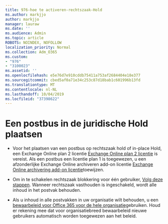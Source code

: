```yaml
---
title: 976-hoe te activeren-rechtszaak-Hold
ms.author: markjjo
author: markjjo
manager: lauraw
ms.date: ''
ms.audience: Admin
ms.topic: article
ROBOTS: NOINDEX, NOFOLLOW
localization_priority: Normal
ms.collection: Adm_O365
ms.custom:
- "976"
- "3100023"
ms.assetid: ''
ms.openlocfilehash: e5e76d7e910cddb75411a753af2684404e18e377
ms.sourcegitcommit: cbed5af0a71e34c253c87d18bab1c601996b13fd
ms.translationtype: MT
ms.contentlocale: nl-NL
ms.lasthandoff: 10/04/2019
ms.locfileid: "37398622"
---
```

# <a name="place-a-mailbox-on-legal-hold"></a>Een postbus in de juridische Hold plaatsen

- Voor het plaatsen van een postbus op rechtszaak hold of in-place Hold, een Exchange Online plan 2 licentie [Exchange Online plan 2 licentie](https://docs.microsoft.com/office365/servicedescriptions/office-365-platform-service-description/office-365-plan-options) is vereist. Als een postbus een licentie plan 1 is toegewezen, u een afzonderlijke Exchange Online archiveren add-on licentie [Exchange Online archivering add-on licentie](https://docs.microsoft.com/office365/servicedescriptions/exchange-online-archiving-service-description)toewijzen.

- Om in te schakelen rechtszaak blokkering voor één gebruiker, [Volg deze stappen](https://docs.microsoft.com/office365/securitycompliance/create-a-litigation-hold). Wanneer rechtszaak vasthouden is ingeschakeld, wordt alle inhoud in het postvak behouden.

- Als u inhoud in alle postvakken in uw organisatie wilt behouden, u een [bewaarbeleid voor Office 365 voor de hele organisatie](https://docs.microsoft.com/microsoft-365/compliance/retention-policies#applying-a-retention-policy-to-an-entire-organization-or-specific-locations)gebruiken. Houd er rekening mee dat voor organisatiebreed bewaarbeleid nieuwe gebruikers automatisch worden toegewezen aan het beleid.
